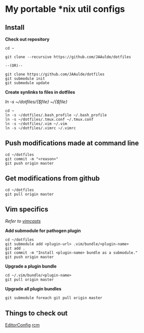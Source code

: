 My portable *nix util configs
==============================

Install
-------

**Check out repository**
~~~~~~~~~~~
cd ~

git clone --recursive https://github.com/JAAulde/dotfiles 

--(OR)--

git clone https://github.com/JAAulde/dotfiles 
git submodule init 
git submodule update
~~~~~~~~~~~

**Create synlinks to files in dotfiles**

_ln -s ~/dotfiles/{$file} ~/{$file}_
~~~~~~~~~~~~
cd ~
ln -s ~/dotfiles/.bash_profile ~/.bash_profile
ln -s ~/dotfiles/.tmux.conf ~/.tmux.conf
ln -s ~/dotfiles/.vim ~/.vim
ln -s ~/dotfiles/.vimrc ~/.vimrc
~~~~~~~~~~~~


Push modifications made at command line
---------------------------------------

~~~~~~~~~~~~
cd ~/dotfiles
git commit -m "<reason>"
git push origin master
~~~~~~~~~~~~


Get modifications from github
-----------------------------
~~~~~~~~~~~~
cd ~/dotfiles
git pull origin master
~~~~~~~~~~~~


Vim specifics
-------------

*Refer to [vimcasts](http://vimcasts.org/episodes/synchronizing-plugins-with-git-submodules-and-pathogen/)*

**Add submodule for pathogen plugin**
~~~~~~~~~~~~
cd ~/dotfiles
git submodule add <plugin-url> .vim/bundle/<plugin-name>
git add .
git commit -m "Install <plugin-name> bundle as a submodule."
git push origin master
~~~~~~~~~~~~

**Upgrade a plugin bundle**
~~~~~~~~~~~~
cd ~/.vim/bundle/<plugin-name>
git pull origin master
~~~~~~~~~~~~

**Upgrade all plugin bundles**
~~~~~~~~~~~~
git submodule foreach git pull origin master
~~~~~~~~~~~~


Things to check out
-------------------
[EditorConfig](http://editorconfig.org)
[rcm](https://github.com/thoughtbot/rcm)